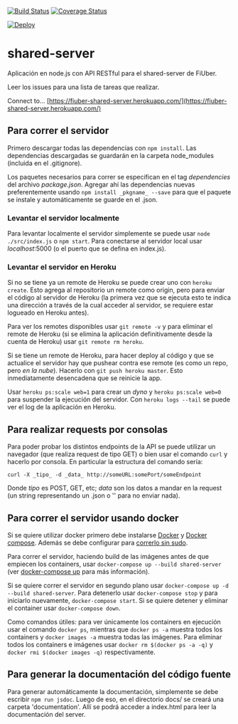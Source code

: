[![Build Status](https://travis-ci.org/fi-ubers/shared-server.svg?branch=master)](https://travis-ci.org/fi-ubers/shared-server)
[![Coverage Status](https://coveralls.io/repos/github/fi-ubers/shared-server/badge.svg?branch=master)](https://coveralls.io/github/fi-ubers/shared-server?branch=master)

[![Deploy](https://www.herokucdn.com/deploy/button.svg)](https://heroku.com/deploy)

# shared-server

Aplicación en node.js con API RESTful para el shared-server de FiUber.

Leer los issues para una lista de tareas que realizar.

Connect to... [https://fiuber-shared-server.herokuapp.com/](https://fiuber-shared-server.herokuapp.com/)

## Para correr el servidor

Primero descargar todas las dependencias con `npm install`. Las dependencias descargadas se guardarán en la carpeta node_modules (incluida en el .gitignore).

Los paquetes necesarios para correr se especifican en el tag _dependencies_ del archivo _package.json_. Agregar ahí las dependencias nuevas preferentemente usando `npm install _pkgname_ --save` para que el paquete se instale y automáticamente se guarde en el .json.

### Levantar el servidor localmente

Para levantar localmente el servidor simplemente se puede usar `node ./src/index.js` o `npm start`. Para conectarse al servidor local usar _localhost_:5000 (o el puerto que se defina en index.js).

### Levantar el servidor en Heroku

Si no se tiene ya un remote de Heroku se puede crear uno con `heroku create`. Esto agrega al repositorio un remote como origin, pero para enviar el código al servidor de Heroku (la primera vez que se ejecuta esto te indica una dirección a través de la cual acceder al servidor, se requiere estar logueado en Heroku antes).

Para ver los remotes disponibles usar `git remote -v` y para eliminar el remote de Heroku (si se elimina la aplicación definitivamente desde la cuenta de Heroku) usar `git remote rm heroku`.

Si se tiene un remote de Heroku, para hacer deploy al código y que se actualice el servidor hay que pushear contra ese remote (es como un repo, pero _en la nube_). Hacerlo con `git push heroku master`. Esto inmediatamente desencadena que se reinicie la app.

Usar `heroku ps:scale web=1` para crear un _dyno_ y `heroku ps:scale web=0` para suspender la ejecución del servidor. Con `heroku logs --tail` se puede ver el log de la aplicación en Heroku.

## Para realizar requests por consolas

Para poder probar los distintos endpoints de la API se puede utilizar un navegador (que realiza request de tipo GET) o bien usar el comando `curl` y hacerlo por consola. En particular la estructura del comando sería:

`curl -X _tipo_ -d _data_ http://someURL:somePort/someEndpoint`

Donde _tipo_ es POST, GET, etc; _data_ son los datos a mandar en la request (un string representando un .json o '' para no enviar nada).

## Para correr el servidor usando docker

Si se quiere utilizar docker primero debe instalarse [Docker](https://docs.docker.com/engine/installation/) y [Docker compose](https://docs.docker.com/compose/install/). Además se debe configurar para [correrlo sin sudo](https://docs.docker.com/engine/installation/linux/linux-postinstall/).

Para correr el servidor, haciendo build de las imágenes antes de que empiecen los containers, usar `docker-compose up --build shared-server` (ver [docker-compose up](https://docs.docker.com/compose/reference/up/) para más información).

Si se quiere correr el servidor en segundo plano usar `docker-compose up -d --build shared-server`. Para detenerlo usar `docker-compose stop` y para iniciarlo nuevamente, `docker-compose start`. Si se quiere detener y eliminar el container usar `docker-compose down`.

Como comandos útiles: para ver únicamente los containers en ejecución usar el comando `docker ps`, mientras que `docker ps -a` muestra todos los containers y `docker images -a` muestra todas las imágenes. Para eliminar todos los containers e imágenes usar `docker rm $(docker ps -a -q)` y `docker rmi $(docker images -q)` respectivamente.

## Para generar la documentación del código fuente

Para generar automáticamente la documentación, simplemente se debe escribir `npm run jsdoc`. Luego de eso, en el directorio docs/ se creará una carpeta 'documentation'. Allí se podrá acceder a index.html para leer la documentación del server.

